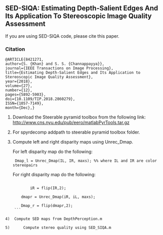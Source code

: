 ## SED-SIQA: Estimating Depth-Salient Edges And Its Application To Stereoscopic Image Quality Assessment

If you are using SED-SIQA code, please cite this paper.

### Citation
    @ARTICLE{8421271,
    author={S. {Khan} and S. S. {Channappayya}},
    journal={IEEE Transactions on Image Processing},
    title={Estimating Depth-Salient Edges and Its Application to Stereoscopic Image Quality Assessment},
    year={2018},
    volume={27},
    number={12},
    pages={5892-5903},
    doi={10.1109/TIP.2018.2860279},
    ISSN={1057-7149},
    month={Dec},}


1)	Download the Steerable pyramid toolbox from the following link:  
        http://www.cns.nyu.edu/pub/eero/matlabPyrTools.tar.gz 

2)	For spyrdecomp addpath to steerable pyramid toolbox folder.

3)	Compute left and right disparity maps using Unrec_Dmap.

	For left disparity map do the following:
	
	``` Dmap_l = Unrec_Dmap(IL, IR, maxs); %% where IL and IR are color stereopairs```
	
	For right disparity map do the following:
	
```iL = flip(IL,2);
	
           iR = flip(IR,2);
	
	   dmapr = Unrec_Dmap(iR, iL, maxs);
	
	   Dmap_r = flip(dmapr,2);
	```

4)	Compute SED maps from DepthPerception.m

5)      Compute stereo quality using SED_SIQA.m
